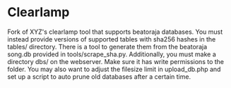 # Clearlamp
Fork of XYZ's clearlamp tool that supports beatoraja databases. You must instead provide versions of supported tables with sha256 hashes in the tables/ directory. There is a tool to generate them from the beatoraja song.db provided in tools/scrape\_sha.py. Additionally, you must make a directory dbs/ on the webserver. Make sure it has write permissions to the folder.
You may also want to adjust the filesize limit in upload\_db.php and set up a script to auto prune old databases after a certain time. 

